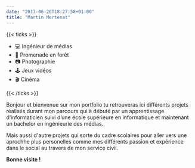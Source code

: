 ```yaml
---
date: "2017-06-26T18:27:58+01:00"
title: "Martin Mertenat"
---
```

{{< ticks >}} 

* 💻   Ingénieur de médias 
* 🌲    Promenade en forêt 
* 📷    Photographie  
* 🕹️ Jeux vidéos 
* 🎬 Cinéma

{{< /ticks >}}

Bonjour et bienvenue sur mon portfolio tu retrouveras ici différents projets réalisés durant mon parcours qui à débuté par un apprentissage d’informaticien suivi d’une école supérieure en informatique et maintenant un bachelor en ingénieurie des médias.

Mais aussi d'autre projets qui sorte du cadre scolaires pour aller vers une aprochhe plus personelles comme mes différents passion et expérience dans le social au travers de mon service civil.


 **Bonne visite !**

